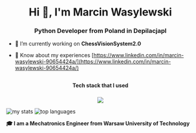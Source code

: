 

<h1 align="center">Hi 👋, I'm Marcin Wasylewski</h1>
<h3 align="center">Python Developer from Poland in Depilacjapl </h3>

- 🔭 I’m currently working on **ChessVisionSystem2.0**

- 📄 Know about my experiences [https://www.linkedin.com/in/marcin-wasylewski-90654424a/](https://www.linkedin.com/in/marcin-wasylewski-90654424a/)

##

<p align="center"><b>Tech stack that I used</b></p>

###

<p align="center">
  <a href="https://skillicons.dev">
    <img src="https://skillicons.dev/icons?i=py,linux,raspberrypi,bash,aws,git,c,cpp,opencv,postman,arduino,docker,flutter,vim" />
  </a>
</p>

<img alt="my stats" src="https://github-readme-stats.vercel.app/api?username=mwasylewski96&show_icons=true&theme=radical"/>
<img alt="top languages" src="https://github-readme-stats.vercel.app/api/top-langs/?username=mwasylewski96&layout=donut&theme=radical"/>

**🎓 I am a Mechatronics Engineer from Warsaw University of Technology**<br>
